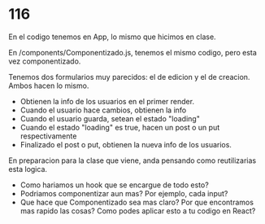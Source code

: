 # 116

En el codigo tenemos en App, lo mismo que hicimos en clase. 

En /components/Componentizado.js, tenemos el mismo codigo, pero esta vez componentizado. 

Tenemos dos formularios muy parecidos: el de edicion y el de creacion. Ambos hacen lo mismo.
- Obtienen la info de los usuarios en el primer render. 
- Cuando el usuario hace cambios, obtienen la info 
- Cuando el usuario guarda, setean el estado "loading"
- Cuando el estado "loading" es true, hacen un post o un put respectivamente
- Finalizado el post o put, obtienen la nueva info de los usuarios.

En preparacion para la clase que viene, anda pensando como reutilizarias esta logica. 
- Como hariamos un hook que se encargue de todo esto?
- Podriamos componentizar aun mas? Por ejemplo, cada input?
- Que hace que Componentizado sea mas claro? Por que encontramos mas rapido las cosas? Como podes aplicar esto a tu codigo en React?
